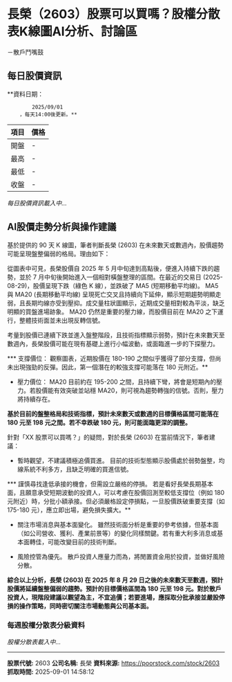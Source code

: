 # 長榮（2603）股票可以買嗎？股權分散表K線圖AI分析、討論區
－散戶鬥嘴鼓

## 每日股價資訊

**資料日期：
        
            2025/09/01
        ，每天14:00後更新。**

| 項目 | 價格 |
|------|------|
| 開盤 | - |
| 最高 | - |
| 最低 | - |
| 收盤 | - |

*每日股價資訊載入中...*

## AI股價走勢分析與操作建議

基於提供的 90 天 K 線圖，筆者判斷長榮 (2603) 在未來數天或數週內，股價趨勢可能呈現盤整偏弱的格局。理由如下：

從圖表中可見，長榮股價自 2025 年 5 月中旬達到高點後，便進入持續下跌的趨勢，並於 7 月中旬後開始進入一個相對橫盤整理的區間。在最近的交易日 (2025-08-29)，股價呈現下跌（綠色 K 線），並跌破了 MA5 (短期移動平均線)。 MA5 與 MA20 (長期移動平均線) 呈現死亡交叉且持續向下延伸，顯示短期趨勢明顯走弱，且長期均線亦受到壓抑。成交量柱狀圖顯示，近期成交量相對較為平淡，缺乏明顯的買盤進場跡象。 MA20 仍然是重要的壓力線，而股價目前在 MA20 之下運行，整體技術面並未出現反轉信號。

考量到股價已連續下跌並進入盤整階段，且技術指標顯示弱勢，預計在未來數天至數週內，長榮股價可能在現有基礎上進行小幅波動，或面臨進一步的下探壓力。

***   支撐價位： 觀察圖表，近期股價在 180-190 之間似乎獲得了部分支撐，但尚未出現強勁的反彈。因此，第一個潛在的較強支撐可能落在 180 元附近。**

*   壓力價位： MA20 目前約在 195-200 之間，且持續下彎，將會是短期內的壓力。若股價能有效突破並站穩 MA20，則可視為趨勢轉強的信號。否則，壓力將持續存在。

**基於目前的盤整格局和技術指標，預計未來數天或數週的目標價格區間可能落在 180 元至 198 元之間。若不幸跌破 180 元，則可能面臨更深的調整。**

針對「XX 股票可以買嗎？」的疑問，對於長榮 (2603) 在當前情況下，筆者建議：

*   暫時觀望，不建議積極追價買進。 目前的技術型態顯示股價處於弱勢盤整，均線系統不利多方，且缺乏明確的買進信號。

***   謹慎尋找逢低承接的機會，但需設立嚴格的停損。 若是看好長榮長期基本面，且願意承受短期波動的投資人，可以考慮在股價回測至較低支撐位（例如 180 元附近）時，分批小額承接。但必須嚴格設定停損點，一旦股價跌破重要支撐（如 175-180 元），應立即出場，避免損失擴大。**

*   關注市場消息與基本面變化。 雖然技術面分析是重要的參考依據，但基本面（如公司營收、獲利、產業前景等）的變化同樣關鍵。若有重大利多消息或基本面轉佳，可能改變目前的技術判斷。

*   風險控管為優先。 散戶投資人應量力而為，將閒置資金用於投資，並做好風險分散。

**綜合以上分析，長榮 (2603) 在 2025 年 8 月 29 日之後的未來數天至數週，預計股價將延續盤整偏弱的趨勢。預計的目標價格區間為 180 元至 198 元。對於散戶投資人，現階段建議以觀望為主，不宜追價；若要進場，應採取分批承接並嚴設停損的操作策略，同時密切關注市場動態與公司基本面。**

### 每週股權分散表分級資料

*股權分散表載入中...*

---

**股票代號:** 2603
**公司名稱:** 長榮
**資料來源:** https://poorstock.com/stock/2603
**抓取時間:** 2025-09-01 14:58:12